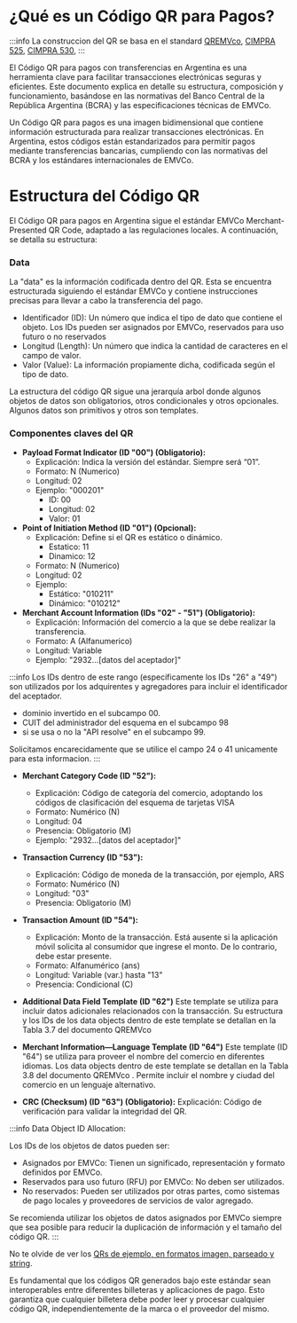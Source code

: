 # ¿Qué es un Código QR para Pagos?
:::info
La construccion del QR se basa en el standard [QREMVco](https://www.emvco.com/specifications/emv-qr-code-specification-for-payment-systems-merchant-presented-mode/), [CIMPRA 525](https://www.bcra.gob.ar/pdfs/sistemasfinancierosydepagos/SNP3525.pdf), [CIMPRA 530](https://www.bcra.gob.ar/Pdfs/SistemasFinancierosYdePagos/Boletin_CIMPRA_530.pdf), 
:::

El Código QR para pagos con transferencias en Argentina es una herramienta clave para facilitar transacciones electrónicas seguras y eficientes. Este documento explica en detalle su estructura, composición y funcionamiento, basándose en las normativas del Banco Central de la República Argentina (BCRA) y las especificaciones técnicas de EMVCo.

Un Código QR para pagos es una imagen bidimensional que contiene información estructurada para realizar transacciones electrónicas. En Argentina, estos códigos están estandarizados para permitir pagos mediante transferencias bancarias, cumpliendo con las normativas del BCRA y los estándares internacionales de EMVCo.

# Estructura del Código QR

El Código QR para pagos en Argentina sigue el estándar EMVCo Merchant-Presented QR Code, adaptado a las regulaciones locales. A continuación, se detalla su estructura:

### Data

La "data" es la información codificada dentro del QR. Esta se encuentra estructurada siguiendo el estándar EMVCo y contiene instrucciones precisas para llevar a cabo la transferencia del pago.

- Identificador (ID): Un número que indica el tipo de dato que contiene el objeto. Los IDs pueden ser asignados por EMVCo, reservados para uso futuro o no reservados
- Longitud (Length): Un número que indica la cantidad de caracteres en el campo de valor.
- Valor (Value): La información propiamente dicha, codificada según el tipo de dato.

La estructura del código QR sigue una jerarquía arbol donde algunos objetos de datos son obligatorios, otros condicionales y otros opcionales. Algunos datos son primitivos y otros son templates.

### Componentes claves del QR

*   **Payload Format Indicator (ID "00") (Obligatorio):**
     * Explicación: Indica la versión del estándar. Siempre será “01”.
     * Formato: N (Numerico)
     * Longitud: 02
     *  Ejemplo: "000201"
        * ID: 00
        * Longitud: 02
        * Valor: 01
*   **Point of Initiation Method (ID "01") (Opcional):**
    *   Explicación: Define si el QR es estático o dinámico.
        * Estatico: 11
        * Dinamico: 12
    *   Formato: N (Numerico)
    *   Longitud: 02
    *   Ejemplo:
        *   Estático: "010211"
        *   Dinámico:  "010212"
*    **Merchant Account Information (IDs "02" - "51") (Obligatorio):**
        *   Explicación: Información del comercio a la que se debe realizar la transferencia.
        * Formato: A (Alfanumerico)
        * Longitud: Variable
        *   Ejemplo: "2932...[datos del aceptador]"
        
:::info
Los IDs dentro de este rango (específicamente los IDs "26" a "49") son utilizados por los adquirentes y agregadores para incluir el identificador del aceptador.
- dominio invertido en el subcampo 00.
- CUIT del administrador del esquema en el subcampo 98
- si se usa o no la "API resolve" en el subcampo 99. 

Solicitamos encarecidamente que se utilice el campo 24 o 41 unicamente para esta informacion.
:::

*    **Merchant Category Code (ID "52"):**
        * Explicación: Código de categoría del comercio, adoptando los códigos de clasificación del esquema de tarjetas VISA
        * Formato: Numérico (N)
        * Longitud: 04
        * Presencia: Obligatorio (M)
        * Ejemplo: "2932...[datos del aceptador]"

*    **Transaction Currency (ID "53"):**
        * Explicación: Código de moneda de la transacción, por ejemplo, ARS
        * Formato: Numérico (N)
        * Longitud: "03"
        * Presencia: Obligatorio (M)

*    **Transaction Amount (ID "54"):**
        * Explicación: Monto de la transacción. Está ausente si la aplicación móvil solicita al consumidor que ingrese el monto. De lo contrario, debe estar presente.
        * Formato: Alfanumérico (ans)
        * Longitud: Variable (var.) hasta "13"
        * Presencia: Condicional (C)

*    **Additional Data Field Template (ID "62")**
Este template se utiliza para incluir datos adicionales relacionados con la transacción. Su estructura y los IDs de los data objects dentro de este template se detallan en la Tabla 3.7 del documento QREMVco

*    **Merchant Information—Language Template (ID "64")**
Este template (ID "64") se utiliza para proveer el nombre del comercio en diferentes idiomas. Los data objects dentro de este template se detallan en la Tabla 3.8 del documento QREMVco .
Permite incluir el nombre y ciudad del comercio en un lenguaje alternativo.

*    **CRC (Checksum) (ID "63") (Obligatorio):**
Explicación: Código de verificación para validar la integridad del QR.

:::info
Data Object ID Allocation:

Los IDs de los objetos de datos pueden ser:
* Asignados por EMVCo: Tienen un significado, representación y formato definidos por EMVCo.
* Reservados para uso futuro (RFU) por EMVCo: No deben ser utilizados.
* No reservados: Pueden ser utilizados por otras partes, como sistemas de pago locales y proveedores de servicios de valor agregado.

Se recomienda utilizar los objetos de datos asignados por EMVCo siempre que sea posible para reducir la duplicación de información y el tamaño del código QR.
:::

No te olvide de ver los [QRs de ejemplo, en formatos imagen, parseado y string](/pct/qr/ejemplo).

Es fundamental que los códigos QR generados bajo este estándar sean interoperables entre diferentes billeteras y aplicaciones de pago. Esto garantiza que cualquier billetera debe poder leer y procesar cualquier código QR, independientemente de la marca o el proveedor del mismo.
